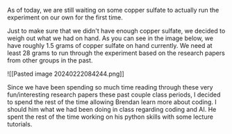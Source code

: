 As of today, we are still waiting on some copper sulfate to actually run the experiment on our own for the first time.

Just to make sure that we didn't have enough copper sulfate, we decided to weigh out what we had on hand. As you can see in the image below, we have roughly 1.5 grams of copper sulfate on hand currently. We need at least 28 grams to run through the experiment based on the research papers from other groups in the past.

![[Pasted image 20240222084244.png]]



Since we have been spending so much time reading through these very fun/interesting research papers these past couple class periods, I decided to spend the rest of the time allowing Brendan learn more about coding. I should him what we had been doing in class regarding coding and AI. He spent the rest of the time working on his python skills with some lecture tutorials.